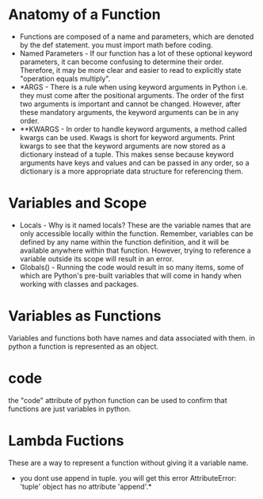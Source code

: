 # Anatomy of a Function
- Functions are composed of a name and parameters, which are denoted by the def statement. you must import math before coding. 
 - Named Parameters - If our function has a lot of these optional keyword parameters, it can become confusing to determine their order. Therefore, it may be more clear and easier to read to explicitly state "operation equals multiply". 
- *ARGS - There is a rule when using keyword arguments in Python i.e. they must come after the positional arguments. The order of the first two arguments is important and cannot be changed. However, after these mandatory arguments, the keyword arguments can be in any order.
- **KWARGS - In order to handle keyword arguments, a method called kwargs can be used. Kwags is short for keyword arguments. Print kwargs to see that the keyword arguments are now stored as a dictionary instead of a tuple. This makes sense because keyword arguments have keys and values and can be passed in any order, so a dictionary is a more appropriate data structure for referencing them.

# Variables and Scope
- Locals - Why is it named locals? These are the variable names that are only accessible locally within the function. Remember, variables can be defined by any name within the function definition, and it will be available anywhere within that function. However, trying to reference a variable outside its scope will result in an error. 
- Globals() - Running the code would result in so many items, some of which are Python's pre-built variables that will come in handy when working with classes and packages. 

# Variables as Functions
Variables and functions both have names and data associated with them. in python a function is represented as an object.

# __code__ 
the "code" attribute of python function can be used to confirm that functions are just variables in python.

# Lambda Fuctions
These are a way to represent a function without giving it a variable name.

* you dont use append in tuple. you will get this error AttributeError: 'tuple' object has no attribute 'append'.*
